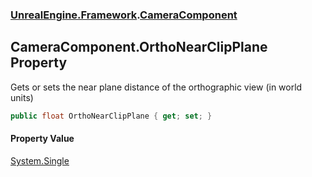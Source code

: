 ### [UnrealEngine.Framework](./UnrealEngine-Framework.md 'UnrealEngine.Framework').[CameraComponent](./CameraComponent.md 'UnrealEngine.Framework.CameraComponent')
## CameraComponent.OrthoNearClipPlane Property
Gets or sets the near plane distance of the orthographic view (in world units)  
```csharp
public float OrthoNearClipPlane { get; set; }
```
#### Property Value
[System.Single](https://docs.microsoft.com/en-us/dotnet/api/System.Single 'System.Single')  
